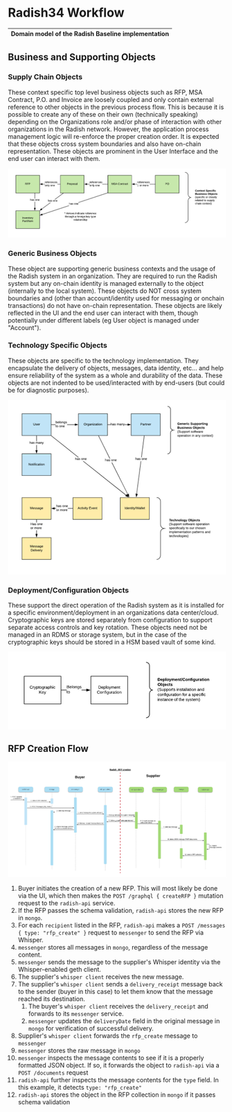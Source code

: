 # Radish34 Workflow









| Domain model of the Radish Baseline implementation |
| :--- |


## Business and Supporting Objects

### Supply Chain Objects

These context specific top level business objects such as RFP, MSA Contract, P.O. and Invoice are loosely coupled and only contain external reference to other objects in the previous process flow. This is because it is possible to create any of these on their own \(technically speaking\) depending on the Organizations role and/or phase of interaction with other organizations in the Radish network. However, the application process management logic will re-enforce the proper creation order. It is expected that these objects cross system boundaries and also have on-chain representation. These objects are prominent in the User Interface and the end user can interact with them.

![](../.gitbook/assets/revised-radish-user-stories-business-objects-1.png)

### Generic Business Objects

These object are supporting generic business contexts and the usage of the Radish system in an organization. They are required to run the Radish system but any on-chain identity is managed externally to the object \(internally to the local system\). These objects do NOT cross system boundaries and \(other than account/identity used for messaging or onchain transactions\) do not have on-chain representation. These objects are likely reflected in the UI and the end user can interact with them, though potentially under different labels \(eg User object is managed under "Account"\).

### Technology Specific Objects

These objects are specific to the technology implementation. They encapsulate the delivery of objects, messages, data identity, etc... and help ensure reliability of the system as a whole and durability of the data. These objects are not indented to be used/interacted with by end-users \(but could be for diagnostic purposes\).

![](../.gitbook/assets/revised-radish-user-stories-business-objects-2.png)

### Deployment/Configuration Objects

These support the direct operation of the Radish system as it is installed for a specific environment/deployment in an organizations data center/cloud. Cryptographic keys are stored separately from configuration to support separate access controls and key rotation. These objects need not be managed in an RDMS or storage system, but in the case of the cryptographic keys should be stored in a HSM based vault of some kind.

![](../.gitbook/assets/revised-radish-user-stories-business-objects-3.png)











## RFP Creation Flow

![RFP Flow](../.gitbook/assets/rfp-flow.png)

1. Buyer initiates the creation of a new RFP. This will most likely be done via the UI, which then makes the `POST /graphql { createRFP }` mutation request to the `radish-api` service.
2. If the RFP passes the schema validation, `radish-api` stores the new RFP in `mongo`.
3. For each `recipient` listed in the RFP, `radish-api` makes a `POST /messages { type: "rfp_create" }` request to `messenger` to send the RFP via Whisper.
4. `messenger` stores all messages in `mongo`, regardless of the message content.
5. `messenger` sends the message to the supplier's Whisper identity via the Whisper-enabled geth client.
6. The supplier's `whisper client` receives the new message.
7. The supplier's `whisper client` sends a `delivery_receipt` message back to the sender \(buyer in this case\) to let them know that the message reached its destination.
   1. The buyer's `whisper client` receives the `delivery_receipt` and forwards to its `messenger` service.
   2. `messenger` updates the `deliveryDate` field in the original message in `mongo` for verification of successful delivery.
8. Supplier's `whisper client` forwards the `rfp_create` message to `messenger`
9. `messenger` stores the raw message in `mongo`
10. `messenger` inspects the message contents to see if it is a properly formatted JSON object. If so, it forwards the object to `radish-api` via a `POST /documents` request
11. `radish-api` further inspects the message contents for the `type` field. In this example, it detects `type: "rfp_create"`
12. `radish-api` stores the object in the RFP collection in `mongo` if it passes schema validation

